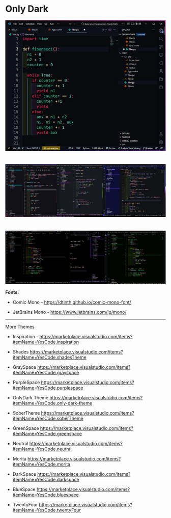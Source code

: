 # **Only Dark**
![This is an image](https://github.com/yesomac/only_dark/blob/main/img/only-dark-bordere.png?raw=true)
#


![This is an image](https://github.com/yesomac/only_dark/blob/main/img/img/od1.jpg?raw=true)
#

![This is an image](https://github.com/yesomac/only_dark/blob/main/img/img/od2.jpg?raw=true)


<!-- Only Dark IX
![This is an image](https://github.com/yesomac/only_dark/blob/main/img/only-dark-sober.png?raw=true)

----

### Only Dark
![This is an Image](https://github.com/yesomac/only_dark/blob/main/img/only_dark.png?raw=true)

### Only Dark II
![This is an Image](https://github.com/yesomac/only_dark/blob/main/img/only_darkII.png?raw=true)

### Only Dark III
![This is an image](https://github.com/yesomac/only_dark/blob/main/img/only_dark_III.png?raw=true)

### Only Dark Light
![This is an Image](https://github.com/yesomac/only_dark/blob/main/img/only_dark-light.png?raw=true)

### Only Dark Green
![This is an Image](https://github.com/yesomac/only_dark/blob/main/img/only_darkgreen.png?raw=true)

### Only Dark IV
![This is an image](https://github.com/yesomac/only_dark/blob/main/img/only_dark_IV.png?raw=true)

### Only Dark IX
![This is an image](https://github.com/yesomac/only_dark/blob/main/img/only_dark_IX.png?raw=true) -->

**Fonts:** 

  * Comic Mono - https://dtinth.github.io/comic-mono-font/

  * JetBrains Mono - https://www.jetbrains.com/lp/mono/

---
More Themes

* Inspiration - https://marketplace.visualstudio.com/items?itemName=YesCode.inspiration

* Shades https://marketplace.visualstudio.com/items?itemName=YesCode.shadesTheme

* GraySpace https://marketplace.visualstudio.com/items?itemName=YesCode.grayspace

* PurpleSpace https://marketplace.visualstudio.com/items?itemName=YesCode.purplespace

* OnlyDark Theme https://marketplace.visualstudio.com/items?itemName=YesCode.only-dark-theme

* SoberTheme https://marketplace.visualstudio.com/items?itemName=YesCode.soberTheme

* GreenSpace https://marketplace.visualstudio.com/items?itemName=YesCode.greenspace

* Neutral https://marketplace.visualstudio.com/items?itemName=YesCode.neutral

* Morita https://marketplace.visualstudio.com/items?itemName=YesCode.morita

* DarkSpace https://marketplace.visualstudio.com/items?itemName=YesCode.darkspace

* BlueSpace https://marketplace.visualstudio.com/items?itemName=YesCode.bluespace

* TwentyFour https://marketplace.visualstudio.com/items?itemName=YesCode.twentyFour